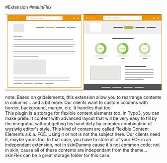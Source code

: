 <!-- .slide: data-breadcrumb="typo3,skinFlex" -->
#Extension
##*skinFlex*
<table class="reveal">
  <tr valign="middle">
    <td width="50%" style="vertical-align: middle"><img src="img/screen3.png" class="fragment shrink"  data-fragment-index="1" width="405" alt=""/></td>
    <td width="50%" style="position: relative; vertical-align: middle"><img src="img/screen4.png" class="fragment grow"  data-fragment-index="1" width="311" alt=""/>
      <img src="img/screen5.png" class="fragment fade-in"  data-fragment-index="3" style="position: absolute; top: 0; bottom: 0; left: 0; right: 0;" width="405" alt=""/>
    </td>
  </tr>
</table>

note:
  Based on gridelements, this extension allow you to rearrange contents in columns... and a bit more. Our clients want to custom columns with border, background, margin, etc. It handles that too.<br />
  This plugin is a storage for flexible content elements too. In Typo3, you can make prebuilt content with advanced layout that will be very easy to fill by the integrator, without getting his hand dirty by complex combination of wysiwig editor's style. This kind of content are called Flexible Content Elements a.k.a. FCE. Using it or not is not the subject here. Our clients need it, maybe yours too. In that case, you have to store all of your FCE in an independant extension, not in skinDummy cause it's not common code; not in skin, cause all of these contents are independant from the theme... skinFlex can be a great storage folder for this case.